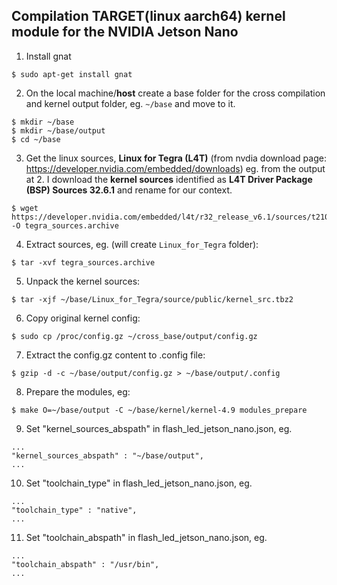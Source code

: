 ## Compilation TARGET(linux aarch64) kernel module for the NVIDIA Jetson Nano

1. Install gnat   
```
$ sudo apt-get install gnat
```

2. On the local machine/**host** create a base folder for the cross compilation and kernel output folder, eg. `~/base` and move to it.     
```
$ mkdir ~/base
$ mkdir ~/base/output
$ cd ~/base
```

3. Get the linux sources, **Linux for Tegra (L4T)** (from nvdia download page: https://developer.nvidia.com/embedded/downloads)
eg. from the output at 2. I download the **kernel sources** identified as **L4T Driver Package (BSP) Sources 32.6.1** and rename for our context.     
```
$ wget https://developer.nvidia.com/embedded/l4t/r32_release_v6.1/sources/t210/public_sources.tbz2 -O tegra_sources.archive
```

4. Extract sources, eg. (will create `Linux_for_Tegra` folder):       
```
$ tar -xvf tegra_sources.archive
```

5. Unpack the kernel sources:       
```
$ tar -xjf ~/base/Linux_for_Tegra/source/public/kernel_src.tbz2
```

6. Copy original kernel config:    
```
$ sudo cp /proc/config.gz ~/cross_base/output/config.gz
```

7. Extract the config.gz content to .config file:    
```
$ gzip -d -c ~/base/output/config.gz > ~/base/output/.config
```

8. Prepare the modules, eg:    
```
$ make O=~/base/output -C ~/base/kernel/kernel-4.9 modules_prepare
```

9. Set "kernel_sources_abspath" in flash_led_jetson_nano.json, eg.
```
...
"kernel_sources_abspath" : "~/base/output",
...
```

10. Set "toolchain_type" in flash_led_jetson_nano.json, eg.
```
...
"toolchain_type" : "native",
...
```

11. Set "toolchain_abspath" in flash_led_jetson_nano.json, eg.
```
...
"toolchain_abspath" : "/usr/bin",
...
```
